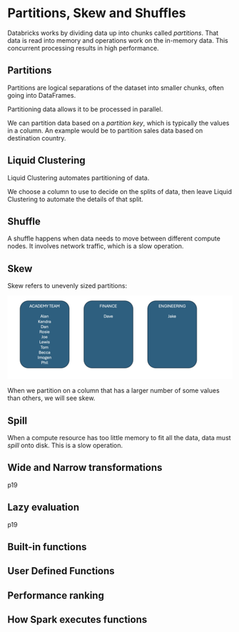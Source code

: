 # Partitions, Skew and Shuffles
Databricks works by dividing data up into chunks called _partitions_. That data is read into memory and operations work on the in-memory data. This concurrent processing results in high performance. 

## Partitions
Partitions are logical separations of the dataset into smaller chunks, often going into DataFrames.

Partitioning data allows it to be processed in parallel.

We can partition data based on a _partition key_, which is typically the values in a column. An example would be to partition sales data based on destination country.

## Liquid Clustering
Liquid Clustering automates partitioning of data. 

We choose a column to use to decide on the splits of data, then leave Liquid Clustering to automate the details of that split.

## Shuffle
A shuffle happens when data needs to move between different compute nodes. It involves network traffic, which is a slow operation.

## Skew
Skew refers to unevenly sized partitions:

![Skewed partitions](/images/skew.png)

When we partition on a column that has a larger number of some values than others, we will see skew. 

## Spill
When a compute resource has too little memory to fit all the data, data must _spill_ onto disk. This is a slow operation.


## Wide and Narrow transformations
p19

## Lazy evaluation
p19

## Built-in functions
## User Defined Functions
## Performance ranking
## How Spark executes functions
